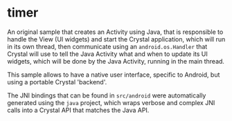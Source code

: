 # timer

An original sample that creates an Activity using Java, that is responsible to
handle the View (UI widgets) and start the Crystal application, which will run
in its own thread, then communicate using an `android.os.Handler` that Crystal
will use to tell the Java Activity what and when to update its UI widgets, which
will be done by the Java Activity, running in the main thread.

This sample allows to have a native user interface, specific to Android, but
using a portable Crystal 'backend'.

The JNI bindings that can be found in `src/android` were automatically generated
using the `java` project, which wraps verbose and complex JNI calls into a
Crystal API that matches the Java API.
